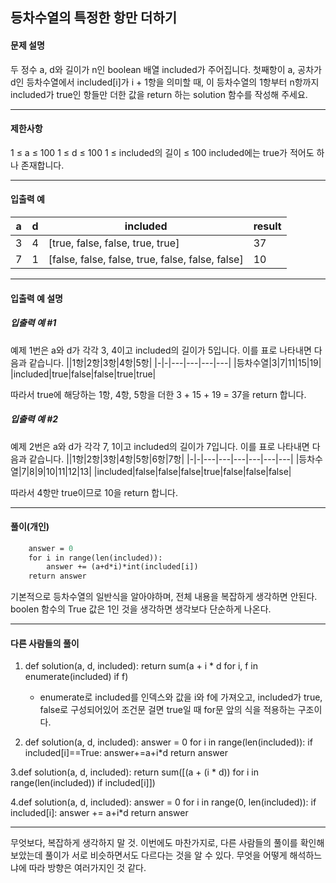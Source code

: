 ## 등차수열의 특정한 항만 더하기

#### 문제 설명
두 정수 a, d와 길이가 n인 boolean 배열 included가 주어집니다. 첫째항이 a, 공차가 d인 등차수열에서 included[i]가 i + 1항을 의미할 때, 이 등차수열의 1항부터 n항까지 included가 true인 항들만 더한 값을 return 하는 solution 함수를 작성해 주세요.

---

#### 제한사항
1 ≤ a ≤ 100
1 ≤ d ≤ 100
1 ≤ included의 길이 ≤ 100
included에는 true가 적어도 하나 존재합니다.

---

#### 입출력 예
| a   | d   | included                                     | result |
|-----|-----|----------------------------------------------|------|
| 3   | 4   | [true, false, false, true, true]              | 37   |
| 7   | 1   | [false, false, false, true, false, false, false] | 10   |

---
#### 입출력 예 설명
##### 입출력 예 #1

예제 1번은 a와 d가 각각 3, 4이고 included의 길이가 5입니다. 이를 표로 나타내면 다음과 같습니다.
||1항|2항|3항|4항|5항|
|-|-|---|---|---|---|
|등차수열|3|7|11|15|19|
|included|true|false|false|true|true|

따라서 true에 해당하는 1항, 4항, 5항을 더한 3 + 15 + 19 = 37을 return 합니다.


##### 입출력 예 #2
예제 2번은 a와 d가 각각 7, 1이고 included의 길이가 7입니다. 이를 표로 나타내면 다음과 같습니다.
||1항|2항|3항|4항|5항|6항|7항|
|-|-|---|---|---|---|---|---|
|등차수열|7|8|9|10|11|12|13|
|included|false|false|false|true|false|false|false|

따라서 4항만 true이므로 10을 return 합니다.


----
#### 풀이(개인)
```def solution(a, d, included):
    answer = 0
    for i in range(len(included)):
        answer += (a+d*i)*int(included[i])
    return answer
```
기본적으로 등차수열의 일반식을 알아야하며, 전체 내용을 복잡하게 생각하면 안된다. boolen 함수의 True 값은 1인 것을 생각하면 생각보다 단순하게 나온다. 

---

#### 다른 사람들의 풀이
1. def solution(a, d, included):
    return sum(a + i * d for i, f in enumerate(included) if f)
    - enumerate로 included를 인덱스와 값을 i와 f에 가져오고, included가 true, false로 구성되어있어 조건문 걸면 true일 때 for문 앞의 식을 적용하는 구조이다.


2. def solution(a, d, included):
    answer = 0
    for i in range(len(included)):
        if included[i]==True:
            answer+=a+i*d
    return answer

3.def solution(a, d, included):
    return sum([(a + (i * d)) for i in range(len(included)) if included[i]])

4.def solution(a, d, included):
    answer = 0
    for i in range(0, len(included)):
        if included[i]:
            answer += a+i*d
    return answer


---
무엇보다, 복잡하게 생각하지 말 것.
이번에도 마찬가지로, 다른 사람들의 풀이를 확인해보았는데 풀이가 서로 비슷하면서도 다르다는 것을 알 수 있다. 무엇을 어떻게 해석하느냐에 따라 방향은 여러가지인 것 같다.